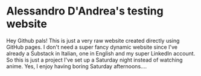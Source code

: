 # Alessandro D'Andrea's testing website

Hey Github pals!
This is just a very raw website created directly using GitHub pages.
I don't need a super fancy dynamic website since I've already a Substack in Italian, one in English and my super LinkedIn account.
So this is just a project I've set up a Saturday night instead of watching anime.
Yes, I enjoy having boring Saturday afternoons....
